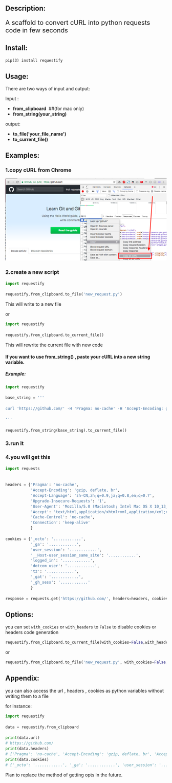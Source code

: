 <h2>Description:</h2>

<p style="font-size: 20px">A scaffold to convert cURL into python requests code in few seconds</p>

<h2>Install:</h2>

`pip(3) install requestify`

<h2>Usage:</h2>

There are two ways of input and output: 

Input :     

+ **from_clipboard**       &nbsp;##(for mac only)
+  **from_string(your_string)**

output:  

+ **to_file('your_file_name')** 
+ **to_current_file()**

<h2>Examples:</h2>

<h3>1.copy cURL from Chrome </h3>

![](./example/img1.png)


<h3>2.create a new script </h3>

```python
import requestify

requestify.from_clipboard.to_file('new_request.py')
```

This will write to a new file 

or 

```python
import requestify

requestify.from_clipboard.to_current_file()
```

This will rewrite the current file with new code

<h4>If you want to use from_string() , paste your cURL into a new string variable.</h4>

<h5>Example:</h5>

```python
import requestify

base_string = '''

curl 'https://github.com/' -H 'Pragma: no-cache' -H 'Accept-Encoding: gzip, deflate, br' -H 'Accept-Language: zh-CN,zh;q=0.9,ja;q=0.8,en;q=0.7' -H 'Upgrade-Insecure-Requests: 1' -H 'User-Agent: Mozilla/5.0 (Macintosh; Intel Mac OS X 10_13_1) AppleWebKit/537.36 (KHTML, like Gecko) Chrome/65.0.3325.162 Safari/537.36' -H 'Accept: text/html,application/xhtml+xml,application/xml;q=0.9,image/webp,image/apng,*/*;q=0.8' -H 'Cache-Control: no-cache' -H 'Cookie: .............' -H 'Connection: keep-alive' --compressed

'''

requestify.from_string(base_string).to_current_file()

```

<h3>3.run it </h3>

<h3>4.you will get this </h3>

```python
import requests


headers = {'Pragma': 'no-cache',
           'Accept-Encoding': 'gzip, deflate, br',
           'Accept-Language': 'zh-CN,zh;q=0.9,ja;q=0.8,en;q=0.7',
           'Upgrade-Insecure-Requests': '1',
           'User-Agent': 'Mozilla/5.0 (Macintosh; Intel Mac OS X 10_13_1) AppleWebKit/537.36 (KHTML, like Gecko) Chrome/65.0.3325.162 Safari/537.36',
           'Accept': 'text/html,application/xhtml+xml,application/xml;q=0.9,image/webp,image/apng,*/*;q=0.8',
           'Cache-Control': 'no-cache',
           'Connection': 'keep-alive'
           }

cookies = {'_octo': '............',
           '_ga': '............',
           'user_session': '............',
           '__Host-user_session_same_site': '............',
           'logged_in': '............',
           'dotcom_user': '............',
           'tz': '............',
           '_gat': '............',
           '_gh_sess': '............'
           }

response = requests.get('https://github.com/', headers=headers, cookies=cookies)
```

<h2>Options:</h2>

you can set `with_cookies` or `with_headers` to `False` to disable cookies or headers code generation 

```python
requestify.from_clipboard.to_current_file(with_cookies=False,with_headers=False)
```

or 

```python
requestify.from_clipboard.to_file('new_request.py', with_cookies=False,with_headers=False)
```

<h2>Appendix:</h2>

you can also access the url , headers , cookies as python variables without writing them to a file

for instance:

```python
import requestify

data = requestify.from_clipboard

print(data.url)
# https://github.com/
print(data.headers)
# {'Pragma': 'no-cache', 'Accept-Encoding': 'gzip, deflate, br', 'Accept-Language': 'zh-CN,zh;q=0.9,ja;q=0.8,en;q=0.7', 'Upgrade-Insecure-Requests': '1', 'User-Agent': 'Mozilla/5.0 (Macintosh; Intel Mac OS X 10_13_1) AppleWebKit/537.36 (KHTML, like Gecko) Chrome/65.0.3325.162 Safari/537.36', 'Accept': 'text/html,application/xhtml+xml,application/xml;q=0.9,image/webp,image/apng,*/*;q=0.8', 'Cache-Control': 'no-cache', 'Connection': 'keep-alive'}
print(data.cookies)
# {'_octo': '............', '_ga': '............', 'user_session': '............', '__Host-user_session_same_site': '............', 'logged_in': '............', 'dotcom_user': '............', 'tz': '............', '_gat': '............', '_gh_sess': '............'}
```


Plan to replace the method of getting opts in the future.